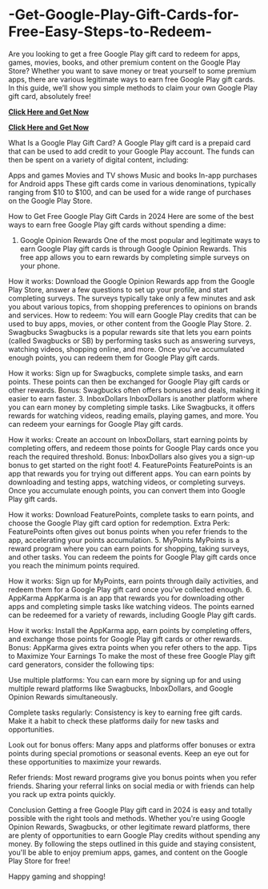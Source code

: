 # -Get-Google-Play-Gift-Cards-for-Free-Easy-Steps-to-Redeem-
Are you looking to get a free Google Play gift card to redeem for apps, games, movies, books, and other premium content on the Google Play Store? Whether you want to save money or treat yourself to some premium apps, there are various legitimate ways to earn free Google Play gift cards. In this guide, we’ll show you simple methods to claim your own Google Play gift card, absolutely free!


**[Click Here and Get Now](https://offer.tq24k.com/google-play/)**


**[Click Here and Get Now](https://offer.tq24k.com/all-gift-card/)**



What Is a Google Play Gift Card?
A Google Play gift card is a prepaid card that can be used to add credit to your Google Play account. The funds can then be spent on a variety of digital content, including:

Apps and games
Movies and TV shows
Music and books
In-app purchases for Android apps
These gift cards come in various denominations, typically ranging from $10 to $100, and can be used for a wide range of purchases on the Google Play Store.

How to Get Free Google Play Gift Cards in 2024
Here are some of the best ways to earn free Google Play gift cards without spending a dime:

1. Google Opinion Rewards
One of the most popular and legitimate ways to earn Google Play gift cards is through Google Opinion Rewards. This free app allows you to earn rewards by completing simple surveys on your phone.

How it works: Download the Google Opinion Rewards app from the Google Play Store, answer a few questions to set up your profile, and start completing surveys. The surveys typically take only a few minutes and ask you about various topics, from shopping preferences to opinions on brands and services.
How to redeem: You will earn Google Play credits that can be used to buy apps, movies, or other content from the Google Play Store.
2. Swagbucks
Swagbucks is a popular rewards site that lets you earn points (called Swagbucks or SB) by performing tasks such as answering surveys, watching videos, shopping online, and more. Once you’ve accumulated enough points, you can redeem them for Google Play gift cards.

How it works: Sign up for Swagbucks, complete simple tasks, and earn points. These points can then be exchanged for Google Play gift cards or other rewards.
Bonus: Swagbucks often offers bonuses and deals, making it easier to earn faster.
3. InboxDollars
InboxDollars is another platform where you can earn money by completing simple tasks. Like Swagbucks, it offers rewards for watching videos, reading emails, playing games, and more. You can redeem your earnings for Google Play gift cards.

How it works: Create an account on InboxDollars, start earning points by completing offers, and redeem those points for Google Play cards once you reach the required threshold.
Bonus: InboxDollars also gives you a sign-up bonus to get started on the right foot!
4. FeaturePoints
FeaturePoints is an app that rewards you for trying out different apps. You can earn points by downloading and testing apps, watching videos, or completing surveys. Once you accumulate enough points, you can convert them into Google Play gift cards.

How it works: Download FeaturePoints, complete tasks to earn points, and choose the Google Play gift card option for redemption.
Extra Perk: FeaturePoints often gives out bonus points when you refer friends to the app, accelerating your points accumulation.
5. MyPoints
MyPoints is a reward program where you can earn points for shopping, taking surveys, and other tasks. You can redeem the points for Google Play gift cards once you reach the minimum points required.

How it works: Sign up for MyPoints, earn points through daily activities, and redeem them for a Google Play gift card once you’ve collected enough.
6. AppKarma
AppKarma is an app that rewards you for downloading other apps and completing simple tasks like watching videos. The points earned can be redeemed for a variety of rewards, including Google Play gift cards.

How it works: Install the AppKarma app, earn points by completing offers, and exchange those points for Google Play gift cards or other rewards.
Bonus: AppKarma gives extra points when you refer others to the app.
Tips to Maximize Your Earnings
To make the most of these free Google Play gift card generators, consider the following tips:

Use multiple platforms: You can earn more by signing up for and using multiple reward platforms like Swagbucks, InboxDollars, and Google Opinion Rewards simultaneously.

Complete tasks regularly: Consistency is key to earning free gift cards. Make it a habit to check these platforms daily for new tasks and opportunities.

Look out for bonus offers: Many apps and platforms offer bonuses or extra points during special promotions or seasonal events. Keep an eye out for these opportunities to maximize your rewards.

Refer friends: Most reward programs give you bonus points when you refer friends. Sharing your referral links on social media or with friends can help you rack up extra points quickly.

Conclusion
Getting a free Google Play gift card in 2024 is easy and totally possible with the right tools and methods. Whether you're using Google Opinion Rewards, Swagbucks, or other legitimate reward platforms, there are plenty of opportunities to earn Google Play credits without spending any money. By following the steps outlined in this guide and staying consistent, you'll be able to enjoy premium apps, games, and content on the Google Play Store for free!

Happy gaming and shopping!
